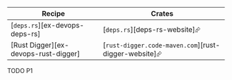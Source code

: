 | Recipe | Crates |
|--------|--------|
| [`deps.rs`][ex-devops-deps-rs] | [`deps.rs`][deps-rs-website]⮳ |
| [Rust Digger][ex-devops-rust-digger] | [`rust-digger.code-maven.com`][rust-digger-website]⮳ |

<div class="hidden">
TODO P1
</div>
